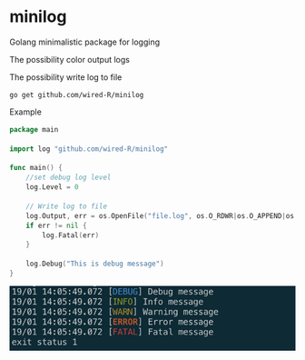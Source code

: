 # minilog
Golang minimalistic package for logging

The possibility color output logs

The possibility write log to file

```
go get github.com/wired-R/minilog

```

Example

```go
package main

import log "github.com/wired-R/minilog"

func main() {
    //set debug log level
    log.Level = 0

    // Write log to file 
    log.Output, err = os.OpenFile("file.log", os.O_RDWR|os.O_APPEND|os.O_CREATE, 0666)
    if err != nil {
        log.Fatal(err)
    }

    log.Debug("This is debug message")
}
```
![](images/view.png)
